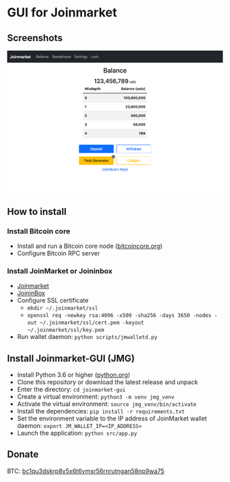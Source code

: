 # GUI for Joinmarket

## Screenshots

<img src="images/screenshot.png" alt="Balance">

## How to install

### Install Bitcoin core
- Install and run a Bitcoin core node ([bitcoincore.org](https://bitcoincore.org/en/download/))
- Configure Bitcoin RPC server

### Install JoinMarket or Joininbox
- [Joinmarket](https://github.com/JoinMarket-Org/joinmarket-clientserver)
- [JoininBox](https://github.com/openoms/joininbox)
- Configure SSL certificate
	- `mkdir ~/.joinmarket/ssl`
	- `openssl req -newkey rsa:4096 -x509 -sha256 -days 3650 -nodes -out ~/.joinmarket/ssl/cert.pem -keyout ~/.joinmarket/ssl/key.pem`
- Run wallet daemon: `python scripts/jmwalletd.py`

## Install Joinmarket-GUI (JMG)
- Install Python 3.6 or higher ([python.org](https://www.python.org/downloads/))
- Clone this repository or download the latest release and unpack
- Enter the directory: `cd joinmarket-gui`
- Create a virtual environment: `python3 -m venv jmg_venv`
- Activate the virtual environment: `source jmg_venv/bin/activate`
- Install the dependencies: `pip install -r requirements.txt`
- Set the environment variable to the IP address of JoinMarket wallet daemon: `export JM_WALLET_IP=<IP_ADDRESS>`
- Launch the application: `python src/app.py`

## Donate

BTC: [bc1qu3dskrp8v5x6t6vmsr56rnrutngan58np9wa75](https://blockstream.info/address/bc1qu3dskrp8v5x6t6vmsr56rnrutngan58np9wa75)